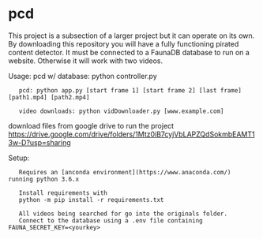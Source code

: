 # pcd

This project is a subsection of a larger project but it can operate on its own. By downloading this repository you will have a fully functioning pirated content detector. It must be connected to a FaunaDB database to run on a website. Otherwise it will work with two videos. 

Usage: 
       pcd w/ database: python controller.py 
       
       pcd: python app.py [start frame 1] [start frame 2] [last frame] [path1.mp4] [path2.mp4] 

       video downloads: python vidDownloader.py [www.example.com]
       

download files from google drive to run the project
https://drive.google.com/drive/folders/1Mtz0iB7cyjVbLAPZQdSokmbEAMT13w-D?usp=sharing

Setup: 
       
       Requires an [anconda environment](https://www.anaconda.com/) running python 3.6.x  
       
       Install requirements with  
       python -m pip install -r requirements.txt
       
       All videos being searched for go into the originals folder.
       Connect to the database using a .env file containing FAUNA_SECRET_KEY=<yourkey>
